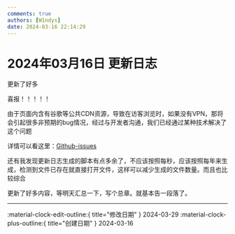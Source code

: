 ```yaml
---
comments: true
authors: [W1ndys]
date: 2024-03-16 22:14:29
---
```


# 2024年03月16日 更新日志

更新了好多

<!-- more -->

喜报！！！！！

由于页面内含有谷歌等公共CDN资源，导致在访客浏览时，如果没有VPN，那将会引起很多非预期的bug情况，经过与开发者沟通，我们已经通过某种技术解决了这个问题

详情可以看这里：[Github-issues](https://github.com/squidfunk/mkdocs-material/discussions/6918#/)

还有我发现更新日志生成的脚本有点多余了，不应该按照每秒，应该按照每年来生成，检测到文件已存在就直接打开文件，这样可以减少生成的文件数量。而且也比较综合

更新了好多内容，等明天汇总一下，写个总章。就基本告一段落了。

---

:material-clock-edit-outline:{ title="修改日期" } 2024-03-29
:material-clock-plus-outline:{ title="创建日期" } 2024-03-16
